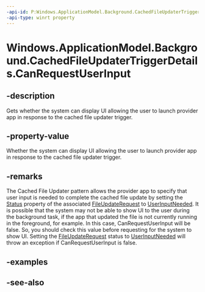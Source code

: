 ```yaml
---
-api-id: P:Windows.ApplicationModel.Background.CachedFileUpdaterTriggerDetails.CanRequestUserInput
-api-type: winrt property
---
```


<!-- Property syntax
public bool CanRequestUserInput { get; }
-->

# Windows.ApplicationModel.Background.CachedFileUpdaterTriggerDetails.CanRequestUserInput

## -description
Gets whether the system can display UI allowing the user to launch provider app in response to the cached file updater trigger.

## -property-value
Whether the system can display UI allowing the user to launch provider app in response to the cached file updater trigger.

## -remarks
The Cached File Updater pattern allows the provider app to specify that user input is needed to complete the cached file update by setting the [Status](../windows.storage.provider/fileupdaterequest_status.md) property of the associated [FileUpdateRequest](../windows.storage.provider/fileupdaterequest.md) to [UserInputNeeded](../windows.storage.provider/fileupdaterequest_userinputneededmessage.md). It is possible that the system may not be able to show UI to the user during the background task, if the app that updated the file is not currently running in the foreground, for example. In this case, CanRequestUserInput will be false. So, you should check this value before requesting for the system to show UI. Setting the [FileUpdateRequest](../windows.storage.provider/fileupdaterequest.md) status to [UserInputNeeded](../windows.storage.provider/fileupdaterequest_userinputneededmessage.md) will throw an exception if CanRequestUserInput is false.

## -examples

## -see-also
